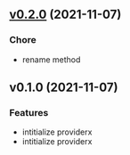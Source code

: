 
<a name="v0.2.0"></a>
## [v0.2.0](https://gitlab.w6d.io/w6d/project/-/compare/v0.1.0...v0.2.0) (2021-11-07)

### Chore

* rename method


<a name="v0.1.0"></a>
## v0.1.0 (2021-11-07)

### Features

* intitialize providerx
* intitialize providerx

